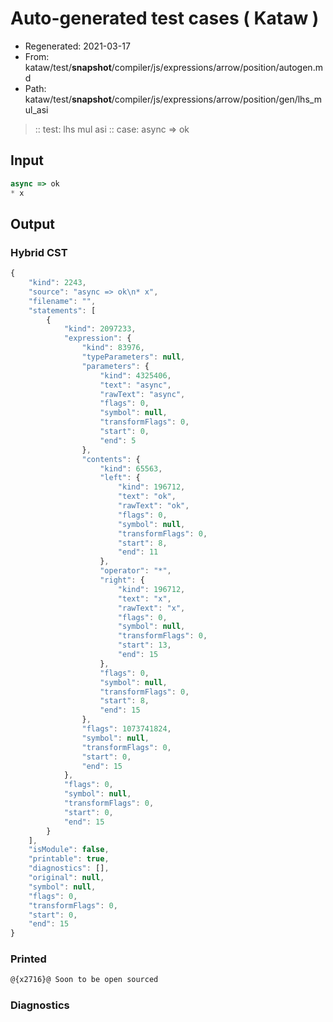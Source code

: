 # Auto-generated test cases ( Kataw )
- Regenerated: 2021-03-17
- From: kataw/test/__snapshot__/compiler/js/expressions/arrow/position/autogen.md
- Path: kataw/test/__snapshot__/compiler/js/expressions/arrow/position/gen/lhs_mul_asi
> :: test: lhs mul asi
> :: case: async => ok
## Input

`````js
async => ok
* x
`````

## Output

### Hybrid CST

```javascript
{
    "kind": 2243,
    "source": "async => ok\n* x",
    "filename": "",
    "statements": [
        {
            "kind": 2097233,
            "expression": {
                "kind": 83976,
                "typeParameters": null,
                "parameters": {
                    "kind": 4325406,
                    "text": "async",
                    "rawText": "async",
                    "flags": 0,
                    "symbol": null,
                    "transformFlags": 0,
                    "start": 0,
                    "end": 5
                },
                "contents": {
                    "kind": 65563,
                    "left": {
                        "kind": 196712,
                        "text": "ok",
                        "rawText": "ok",
                        "flags": 0,
                        "symbol": null,
                        "transformFlags": 0,
                        "start": 8,
                        "end": 11
                    },
                    "operator": "*",
                    "right": {
                        "kind": 196712,
                        "text": "x",
                        "rawText": "x",
                        "flags": 0,
                        "symbol": null,
                        "transformFlags": 0,
                        "start": 13,
                        "end": 15
                    },
                    "flags": 0,
                    "symbol": null,
                    "transformFlags": 0,
                    "start": 8,
                    "end": 15
                },
                "flags": 1073741824,
                "symbol": null,
                "transformFlags": 0,
                "start": 0,
                "end": 15
            },
            "flags": 0,
            "symbol": null,
            "transformFlags": 0,
            "start": 0,
            "end": 15
        }
    ],
    "isModule": false,
    "printable": true,
    "diagnostics": [],
    "original": null,
    "symbol": null,
    "flags": 0,
    "transformFlags": 0,
    "start": 0,
    "end": 15
}
```

### Printed

```javascript
@{x2716}@ Soon to be open sourced
```

### Diagnostics

```javascript

```

